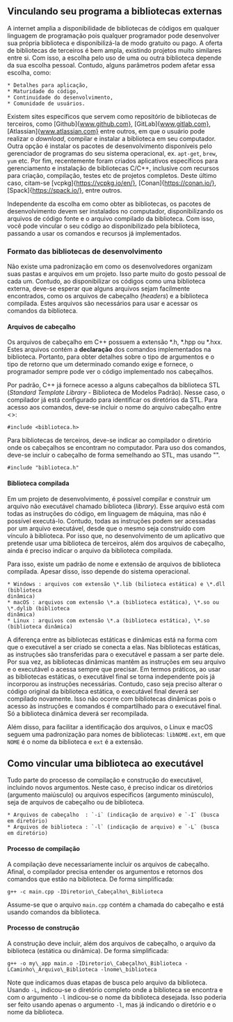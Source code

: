 ## Vinculando seu programa a bibliotecas externas

A internet amplia a disponibilidade de bibliotecas de códigos em qualquer linguagem
de programação pois qualquer programador pode desenvolver sua própria biblioteca e
disponibilizá-la de modo gratuito ou pago. A oferta de bibliotecas de terceiros é
bem ampla, existindo projetos muito similares entre si. Com isso, a escolha pelo
uso de uma ou outra biblioteca depende da sua escolha pessoal. Contudo, alguns
parâmetros podem afetar essa escolha, como:

    * Detalhes para aplicação,
    * Maturidade do código,
    * Continuidade do desenvolvimento,
    * Comunidade de usuários.

Existem sites específicos que servem como repositório de bibliotecas de terceiros,
como [Github]{www.github.com}, [GitLab]{www.gitlab.com},
[Atlassian]{www.atlassian.com} entre outros, em que o usuário pode realizar o
_download_, compilar e instalar a biblioteca em seu computador. Outra opção é
instalar os pacotes de desenvolvimento disponíveis pelo gerenciador de programas
do seu sistema operacional, ex. `apt-get`, `brew`, `yum` etc. Por fim, recentemente
foram criados aplicativos específicos para gerenciamento e instalação de bibliotecas
C/C++, inclusive com recursos para criação, compilação, testes etc de projetos
completos. Deste último caso, citam-se [vcpkg]{https://vcpkg.io/en/},
[Conan]{https://conan.io/}, [Spack]{https://spack.io/}, entre outros.

Independente da escolha em como obter as bibliotecas, os pacotes de desenvolvimento
devem ser instalados no computador, disponibilizando os arquivos de código fonte e
o arquivo compilado da biblioteca. Com isso, você pode vincular o seu código ao
disponibilizado pela biblioteca, passando a usar os comandos e recursos já
implementados.

### Formato das bibliotecas de desenvolvimento

Não existe uma padronização em como os desenvolvedores organizam suas pastas e arquivos
em um projeto. Isso parte muito do gosto pessoal de cada um. Contudo, ao disponibilizar
os códigos como uma biblioteca externa, deve-se esperar que alguns arquivos sejam
facilmente encontrados, como os arquivos de cabeçalho (_headers_) e a biblioteca
compilada. Estes arquivos são necessários para usar e acessar os comandos da
biblioteca.

#### Arquivos de cabeçalho

Os arquivos de cabeçalho em C++ possuem a extensão \*.h, \*.hpp ou \*.hxx. Estes arquivos
contém a **declaração** dos comandos implementados na biblioteca. Portanto, para obter
detalhes sobre o tipo de argumentos e o tipo de retorno que um determinado comando exige
e fornece, o programador sempre pode ver o código implementado nos cabeçalhos.

Por padrão, C++ já fornece acesso a alguns cabeçalhos da biblioteca STL (_Standard
Template Library_ - Biblioteca de Modelos Padrão). Nesse caso, o compilador já está
configurado para identificar os diretórios da STL. Para acesso aos comandos, deve-se
incluir o nome do arquivo cabeçalho entre \<\>:

`#include <biblioteca.h>`

Para bibliotecas de terceiros, deve-se indicar ao compilador o diretório onde os cabeçalhos
se encontram no computador. Para uso dos comandos, deve-se incluir o cabeçalho de forma
semelhando ao STL, mas usando \"\".

`#include "biblioteca.h"`

#### Biblioteca compilada

Em um projeto de desenvolvimento, é possível compilar e construir um arquivo não executável
chamado biblioteca (_library_). Esse arquivo está com todas as instruções do código, em
linguagem de máquina, mas não é possível executá-lo. Contudo, todas as instruções podem
ser acessadas por um arquivo executável, desde que o mesmo seja construído com vínculo
à biblioteca. Por isso que, no desenvolvimento de um aplicativo que pretende usar uma
biblioteca de terceiros, além dos arquivos de cabeçalho, ainda é preciso indicar o arquivo
da biblioteca compilada.

Para isso, existe um padrão de nome e extensão de arquivos de biblioteca compilada. Apesar
disso, isso depende do sistema operacional.

    * Windows : arquivos com extensão \*.lib (bilioteca estática) e \*.dll (biblioteca
    dinâmica)
    * macOS : arquivos com extensão \*.a (biblioteca estática), \*.so ou \*.dylib (biblioteca
    dinâmica)
    * Linux : arquivos com extensão \*.a (biblioteca estática), \*.so (biblioteca dinâmica)

A diferença entre as bibliotecas estáticas e dinâmicas está na forma com que o executável a
ser criado se conecta a elas. Nas bibliotecas estáticas, as instruções são transferidas para
o executável e passam a ser parte dele. Por sua vez, as bibliotecas dinâmicas mantêm as
instruções em seu arquivo e o executável o acessa sempre que precisar. Em termos práticos,
ao usar as bibliotecas estáticas, o executável final se torna independente pois já
incorporou as instruções necessárias. Contudo, caso seja preciso alterar o código original
da biblioteca estática, o executável final deverá ser compilado novamente. Isso não ocorre
com bibliotecas dinâmicas pois o acesso às instruções e comandos é compartilhado para o
executável final. Só a biblioteca dinâmica deverá ser recompilada.

Além disso, para facilitar a identificação dos arquivos, o Linux e macOS seguem uma
padronização para nomes de bibliotecas: `libNOME.ext`, em que `NOME` é o nome da
biblioteca e `ext` é a extensão.

## Como vincular uma biblioteca ao executável

Tudo parte do processo de compilação e construção do executável, incluindo novos
argumentos. Neste caso, é preciso indicar os diretórios (argumento maiúsculo) ou arquivos
específicos (argumento minúsculo), seja de arquivos de cabeçalho ou de biblioteca.

    * Arquivos de cabeçalho  : `-i` (indicação de arquivo) e `-I` (busca em diretório)
    * Arquivos de biblioteca : `-l` (indicação de arquivo) e `-L` (busca em diretório)

#### Processo de compilação

A compilação deve necessariamente incluir os arquivos de cabeçalho. Afinal, o compilador
precisa entender os argumentos e retornos dos comandos que estão na biblioteca. De forma
simplificada:

`g++ -c main.cpp -IDiretorio\_Cabeçalho\_Biblioteca`

Assume-se que o arquivo `main.cpp` contém a chamada do cabeçalho e está usando comandos da
biblioteca.

#### Processo de construção

A construção deve incluir, além dos arquivos de cabeçalho, o arquivo da biblioteca (estática ou
dinâmica). De forma simplificada:

`g++ -o my\_app main.o -IDiretorio\_Cabeçalho\_Biblioteca -LCaminho\_Arquivo\_Biblioteca
-lnome\_biblioteca`

Note que indicamos duas etapas de busca pelo arquivo da biblioteca. Usando `-L`, indicou-se o
diretório completo onde a biblioteca se encontra e com o argumento `-l` indicou-se o nome da
biblioteca desejada. Isso poderia ser feito usando apenas o argumento `-l`, mas já indicando o
diretório e o nome da biblioteca.

